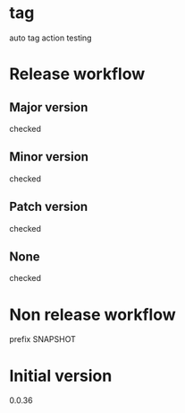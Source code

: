 # tag
auto tag action testing

# Release workflow
## Major version

checked

## Minor version

checked

## Patch version

checked

## None

checked

# Non release workflow

prefix SNAPSHOT


# Initial version

0.0.36